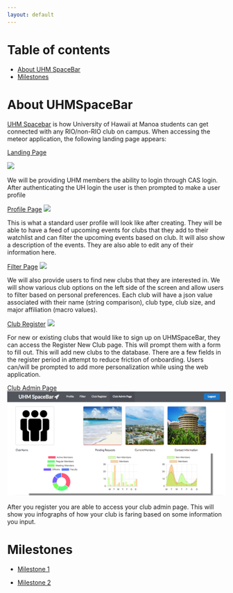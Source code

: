 ```yaml
---
layout: default
---
```

# Table of contents

* [About UHM SpaceBar](#about-uhmspacebar)
* [Milestones](#milestones)

# About UHMSpaceBar

[UHM Spacebar](http://uhmspacebar.meteorapp.com) is how University of Hawaii at Manoa students can get connected with any RIO/non-RIO club on campus. When accessing the meteor application, the following landing page appears:

[Landing Page](http://uhmspacebar.meteorapp.com)

![](images/landingpagemock.jpg)

We will be providing UHM members the ability to login through CAS login. After authenticating the UH login the user is then prompted to make a user profile

[Profile Page](http://uhmspacebar.meteorapp.com/nn4/profile)
![](images/userprofilemock.jpg)

This is what a standard user profile will look like after creating. They will be able to have a feed of upcoming events for clubs that they add to their watchlist and can filter the upcoming events based on club. It will also show a description of the events. They are also able to edit any of their information here.

[Filter Page](http://uhmspacebar.meteorapp.com/nn4/filter)
![](images/filterpagemock.jpg)

We will also provide users to find new clubs that they are interested in. We will show various club options on the left side of the screen and allow users to filter based on personal preferences. Each club will have a json value associated with their name (string comparison), club type, club size, and major affiliation (macro values).

[Club Register](http://uhmspacebar.meteorapp.com/nn4/Club_Register)
![](images/registerpagemock.jpg)

For new or existing clubs that would like to sign up on UHMSpaceBar, they can access the Register New Club page. This will prompt them with a form to fill out. This will add new clubs to the database. There are a few fields in the register period in attempt to reduce friction of onboarding. Users can/will be prompted to add more personalization while using the web application.

[Club Admin Page](http://uhmspacebar.meteorapp.com/nn4/Club_Admin)
![](images/clubadminpage.png)

After you register you are able to access your club admin page. This will show you infographs of how your club is faring based on some information you input.


# Milestones
- [Milestone 1](https://github.com/uhmspacebar/uhmspacebar/projects/1)

- [Milestone 2](https://github.com/uhmspacebar/uhmspacebar/projects/2)
